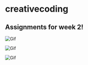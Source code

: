 # creativecoding
## Assignments for week 2!

![Gif](https://media.giphy.com/media/3ov9k1jkNCQXnfavoQ/giphy.gif)

![Gif](https://media.giphy.com/media/3o7aCQ05XxkUmcMV2w/giphy.gif)

![Gif](https://media.giphy.com/media/3o7aCRCvOPDI47MlvW/giphy.gif)